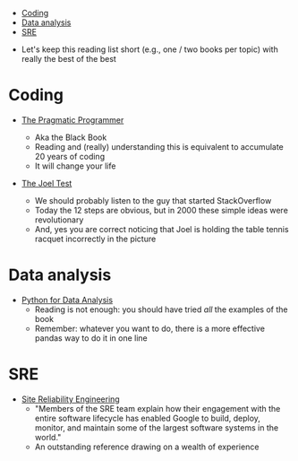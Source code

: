 <!--ts-->
   * [Coding](#coding)
   * [Data analysis](#data-analysis)
   * [SRE](#sre)



<!--te-->

- Let's keep this reading list short (e.g., one / two books per topic) with
  really the best of the best

# Coding

- [The Pragmatic Programmer](https://www.amazon.com/Pragmatic-Programmer-Journeyman-Master/dp/020161622X)
    - Aka the Black Book
    - Reading and (really) understanding this is equivalent to accumulate 20
      years of coding
    - It will change your life

- [The Joel Test](https://www.joelonsoftware.com/2000/08/09/the-joel-test-12-steps-to-better-code)
    - We should probably listen to the guy that started StackOverflow
    - Today the 12 steps are obvious, but in 2000 these simple ideas were
      revolutionary
    - And, yes you are correct noticing that Joel is holding the table tennis
      racquet incorrectly in the picture

# Data analysis

- [Python for Data Analysis](https://www.amazon.com/Python-Data-Analysis-Wrangling-IPython/dp/1491957662)
    - Reading is not enough: you should have tried *all* the examples of the book
    - Remember: whatever you want to do, there is a more effective pandas way to
      do it in one line

# SRE

- [Site Reliability Engineering](https://landing.google.com/sre/sre-book/toc/index.html)
    - "Members of the SRE team explain how their engagement with the entire
      software lifecycle has enabled Google to build, deploy, monitor, and
      maintain some of the largest software systems in the world."
    - An outstanding reference drawing on a wealth of experience
